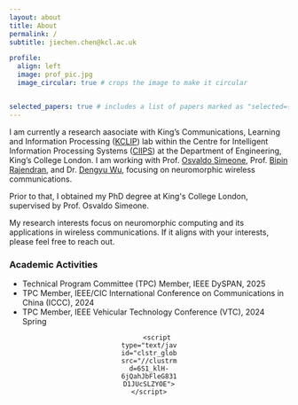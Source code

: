 ```yaml
---
layout: about
title: About
permalink: /
subtitle: jiechen.chen@kcl.ac.uk

profile:
  align: left
  image: prof_pic.jpg
  image_circular: true # crops the image to make it circular


selected_papers: true # includes a list of papers marked as "selected={true}"
---
```


I am currently a research aasociate with King’s Communications, Learning and Information Processing ([KCLIP](https://blogs.kcl.ac.uk/kclip/)) lab within the Centre for Intelligent Information Processing Systems ([CIIPS](https://www.kcl.ac.uk/research/centre-for-intelligent-information-processing-systems)) at the Department of Engineering, King’s College London. I am working with Prof. [Osvaldo Simeone](https://scholar.google.com/citations?user=m1xeKH4AAAAJ&hl=en), Prof. [Bipin Rajendran](https://scholar.google.com/citations?hl=en&user=QDEeC8EAAAAJ), and Dr. [Dengyu Wu](https://scholar.google.com/citations?hl=en&user=-Ji_VmkAAAAJ), focusing on neuromorphic wireless communications.

Prior to that, I obtained my PhD degree at King's College London, supervised by Prof. Osvaldo Simeone. 

My research interests focus on neuromorphic computing and its applications in wireless communications. If it aligns with your interests, please feel free to reach out.


### Academic Activities
- Technical Program Committee (TPC) Member, IEEE DySPAN, 2025
- TPC Member,  IEEE/CIC International Conference on Communications in China (ICCC), 2024
- TPC Member,  IEEE Vehicular Technology Conference (VTC), 2024 Spring

<p><center>
        <div id="clustrmaps-widget" style="width:100px">
     
        <script type="text/javascript" id="clstr_globe" src="//clustrmaps.com/globe.js?d=6S1_klH-6jQahJbFleG831JfFePX1Gl-D1JUcSLZYOE"></script>
</div> 



